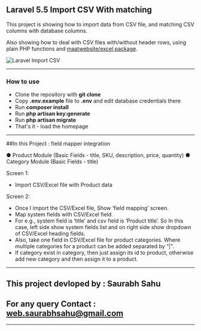 ## Laravel 5.5 Import CSV With matching

This project is showing how to import data from CSV file, and matching CSV columns with database columns.


Also showing how to deal with CSV files with/without header rows, using plain PHP functions and [maatwebsite/excel package](https://github.com/Maatwebsite/Laravel-Excel).

![Laravel Import CSV](https://res.cloudinary.com/srb/image/upload/v1545644959/field_mapping.png)

---

### How to use

- Clone the repository with __git clone__
- Copy __.env.example__ file to __.env__ and edit database credentials there
- Run __composer install__
- Run __php artisan key:generate__
- Run __php artisan migrate__
- That's it - load the homepage

---


##In this Project : field mapper integration

● Product Module (Basic Fields - title, SKU, description, price, quantity)
● Category Module (Basic Fields - title)

Screen 1:
- Import CSV/Excel file with Product data

Screen 2:
- Once I import the CSV/Excel file, Show ‘field mapping’ screen.
- Map system fields with CSV/Excel field.
- For e.g., system field is ‘title’ and csv field is ‘Product title’. So In this case, left side show
system fields list and on right side show dropdown of CSV/Excel heading fields.
- Also, take one field in CSV/Excel file for product categories. Where multiple categories
for a product can be added separated by “|”.
- If category exist in category, then just assign its id to product, otherwise add new
category and then assign it to a product.

----------------------
## This project devloped by : Saurabh Sahu
## For any query Contact : web.saurabhsahu@gmail.com
-----------------------------------------
